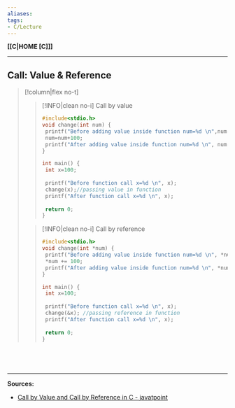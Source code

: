 ```yaml
---
aliases:
tags:
- C/Lecture
---
```

**[[C|HOME [C]]]**

---
## Call: Value & Reference
>[!column|flex no-t]
>>[!INFO|clean no-i] Call by value
>> ```C
>> #include<stdio.h>
>> void change(int num) {
>> 	printf("Before adding value inside function num=%d \n",num);
>> 	num=num+100;
>> 	printf("After adding value inside function num=%d \n", num);
>> }
>> 
>> int main() {
>> 	int x=100;
>> 	
>> 	printf("Before function call x=%d \n", x);
>> 	change(x);//passing value in function
>> 	printf("After function call x=%d \n", x);
>> 	
>> 	return 0;
>> }
>> ```
>
>>[!INFO|clean no-i] Call by reference
>> ```C
>> #include<stdio.h>
>> void change(int *num) {
>> 	printf("Before adding value inside function num=%d \n", *num);
>> 	*num += 100;
>> 	printf("After adding value inside function num=%d \n", *num);
>> }
>> 
>> int main() {
>> 	int x=100;
>> 	
>> 	printf("Before function call x=%d \n", x);
>> 	change(&x); //passing reference in function
>> 	printf("After function call x=%d \n", x);
>> 	
>> 	return 0;
>> }
>> ```

<br>

# 
---
**Sources:**
- [Call by Value and Call by Reference in C - javatpoint](https://www.javatpoint.com/call-by-value-and-call-by-reference-in-c)
